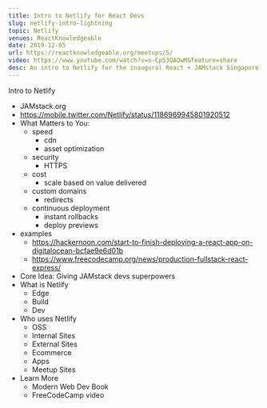```yaml
---
title: Intro to Netlify for React Devs
slug: netlify-intro-lightning
topic: Netlify
venues: ReactKnowledgeable
date: 2019-12-05
url: https://reactknowledgeable.org/meetups/5/
video: https://www.youtube.com/watch?v=o-Cp53QAQwM&feature=share
desc: An intro to Netlify for the inaugural React + JAMstack Singapore meetup.
---
```


Intro to Netlify

- JAMstack.org
- https://mobile.twitter.com/Netlify/status/1186969945801920512
- What Matters to You:
  - speed
    - cdn
    - asset optimization
  - security
    - HTTPS
  - cost
    - scale based on value delivered
  - custom domains
    - redirects
  - continuous deployment
    - instant rollbacks
    - deploy previews
- examples
  - https://hackernoon.com/start-to-finish-deploying-a-react-app-on-digitalocean-bcfae9e6d01b
  - https://www.freecodecamp.org/news/production-fullstack-react-express/
- Core Idea: Giving JAMstack devs superpowers
- What is Netlify
  - Edge
  - Build
  - Dev
- Who uses Netlify
  - OSS
  - Internal Sites
  - External Sites
  - Ecommerce
  - Apps
  - Meetup Sites
- Learn More
  - Modern Web Dev Book
  - FreeCodeCamp video
